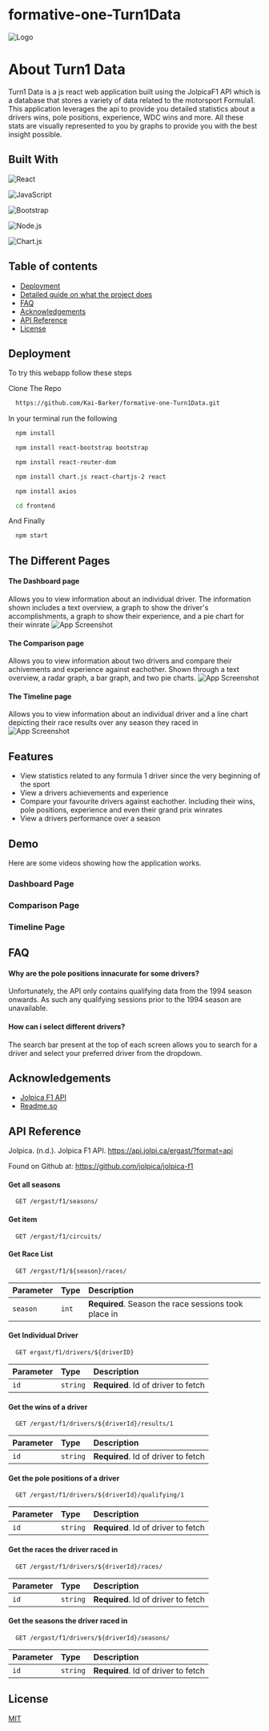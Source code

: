 # formative-one-Turn1Data

![Logo](https://dev-to-uploads.s3.amazonaws.com/uploads/articles/th5xamgrr6se0x5ro4g6.png)


# About Turn1 Data

Turn1 Data is a js react web application built using the JolpicaF1 API which is a database that stores a variety of data related to the motorsport Formula1. This application leverages the api to provide you detailed statistics about a drivers wins, pole positions, experience, WDC wins and more. All these stats are visually represented to you by graphs to provide you with the best insight possible.

## Built With

![React](https://img.shields.io/badge/-React-61DAFB?style=for-the-badge&logo=react&logoColor=black)

![JavaScript](https://img.shields.io/badge/-JavaScript-F7DF1E?style=for-the-badge&logo=javascript&logoColor=black)

![Bootstrap](https://img.shields.io/badge/-Bootstrap-7952B3?style=for-the-badge&logo=bootstrap&logoColor=white)

![Node.js](https://img.shields.io/badge/-Node.js-339933?style=for-the-badge&logo=node.js&logoColor=white)

![Chart.js](https://img.shields.io/badge/-Chart.js-FF6384?style=for-the-badge&logo=chartdotjs&logoColor=white)

## Table of contents
* [Deployment]()
* [Detailed guide on what the project does]()
* [FAQ]()
* [Acknowledgements]()
* [API Reference]()
* [License]()


## Deployment

To try this webapp follow these steps

Clone The Repo

```bash
  https://github.com/Kai-Barker/formative-one-Turn1Data.git
```
In your terminal run the following
```bash
  npm install
```
```bash
  npm install react-bootstrap bootstrap
```
```bash
  npm install react-router-dom
```
```bash
  npm install chart.js react-chartjs-2 react
```
```bash
  npm install axios
```
```bash
  cd frontend
```
And Finally

```bash
  npm start
```


## The Different Pages
#### The Dashboard page 
Allows you to view information about an individual driver. The information shown includes a text overview, a graph to show the driver's accomplishments, a graph to show their experience, and a pie chart for their winrate
![App Screenshot](https://via.placeholder.com/468x300?text=App+Screenshot+Here)

#### The Comparison page 
Allows you to view information about two drivers and compare their achivements and experience against eachother. Shown through a text overview, a radar graph, a bar graph, and two pie charts.
![App Screenshot](https://via.placeholder.com/468x300?text=App+Screenshot+Here)

#### The Timeline page 
Allows you to view information about an individual driver and a line chart depicting their race results over any season they raced in
![App Screenshot](https://via.placeholder.com/468x300?text=App+Screenshot+Here)


## Features

- View statistics related to any formula 1 driver since the very beginning of the sport
- View a drivers achievements and experience
- Compare your favourite drivers against eachother. Including their wins, pole positions, experience and even their grand prix winrates
- View a drivers performance over a season

## Demo

Here are some videos showing how the application works.

### Dashboard Page


### Comparison Page


### Timeline Page


## FAQ

#### Why are the pole positions innacurate for some drivers?

Unfortunately, the API only contains qualifying data from the 1994 season onwards. As such any qualifying sessions prior to the 1994 season are unavailable.

#### How can i select different drivers?

The search bar present at the top of each screen allows you to search for a driver and select your preferred driver from the dropdown.


## Acknowledgements

 - [Jolpica F1 API](https://github.com/jolpica/jolpica-f1)
 - [Readme.so](https://readme.so/editor)


## API Reference
Jolpica. (n.d.). Jolpica F1 API. https://api.jolpi.ca/ergast/?format=api

Found on Github at: https://github.com/jolpica/jolpica-f1

#### Get all seasons

```http
  GET /ergast/f1/seasons/
```

#### Get item

```http
  GET /ergast/f1/circuits/
```

#### Get Race List
```http
  GET /ergast/f1/${season}/races/
```

| Parameter | Type     | Description                       |
| :-------- | :------- | :-------------------------------- |
| `season`      | `int` | **Required**. Season the race sessions took place in |

#### Get Individual Driver

```http
  GET ergast/f1/drivers/${driverID}
```

| Parameter | Type     | Description                       |
| :-------- | :------- | :-------------------------------- |
| `id`      | `string` | **Required**. Id of driver to fetch |

#### Get the wins of a driver
```http
  GET /ergast/f1/drivers/${driverId}/results/1
```

| Parameter | Type     | Description                       |
| :-------- | :------- | :-------------------------------- |
| `id`      | `string` | **Required**. Id of driver to fetch |

#### Get the pole positions of a driver

```http
  GET /ergast/f1/drivers/${driverId}/qualifying/1
```

| Parameter | Type     | Description                       |
| :-------- | :------- | :-------------------------------- |
| `id`      | `string` | **Required**. Id of driver to fetch |

#### Get the races the driver raced in

```http
  GET /ergast/f1/drivers/${driverId}/races/
```

| Parameter | Type     | Description                       |
| :-------- | :------- | :-------------------------------- |
| `id`      | `string` | **Required**. Id of driver to fetch |

#### Get the seasons the driver raced in

```http
  GET /ergast/f1/drivers/${driverId}/seasons/
```

| Parameter | Type     | Description                       |
| :-------- | :------- | :-------------------------------- |
| `id`      | `string` | **Required**. Id of driver to fetch |


## License

[MIT](https://choosealicense.com/licenses/mit/)

